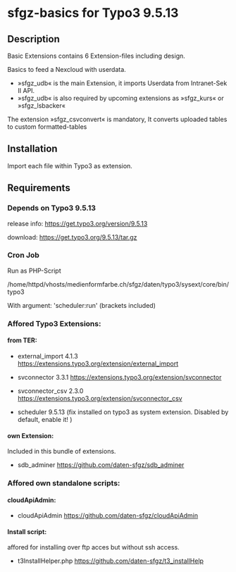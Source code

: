 # sfgz-basics for Typo3 9.5.13
## Description
Basic Extensions contains 6 Extension-files including design. 

Basics to feed a Nexcloud with userdata. 
  - »sfgz_udb« is the main Extension, it imports Userdata from Intranet-Sek II API.
  - »sfgz_udb« is also required by upcoming extensions as »sfgz_kurs« or »sfgz_lsbacker«

The extension »sfgz_csvconvert« is mandatory, It converts uploaded tables to custom formatted-tables

## Installation
Import each file within Typo3 as extension.

## Requirements
### Depends on Typo3 9.5.13

release info: https://get.typo3.org/version/9.5.13

download: https://get.typo3.org/9.5.13/tar.gz

### Cron Job
Run as PHP-Script

/home/httpd/vhosts/medienformfarbe.ch/sfgz/daten/typo3/sysext/core/bin/typo3

With argument: 'scheduler:run'  (brackets included)

### Affored Typo3 Extensions:
#### from TER:

- external_import 4.1.3 https://extensions.typo3.org/extension/external_import 
 
- svconnector 3.3.1 https://extensions.typo3.org/extension/svconnector
 
- svconnector_csv 2.3.0 https://extensions.typo3.org/extension/svconnector_csv
 
- scheduler 9.5.13 (fix installed on typo3 as system extension. Disabled by default, enable it! )
 
#### own Extension:
Included in this bundle of extensions.
- sdb_adminer https://github.com/daten-sfgz/sdb_adminer
 
### Affored own standalone scripts:
#### cloudApiAdmin:
- cloudApiAdmin https://github.com/daten-sfgz/cloudApiAdmin

#### Install script:
affored for installing over ftp acces but without ssh access.
- t3InstallHelper.php https://github.com/daten-sfgz/t3_installHelp
